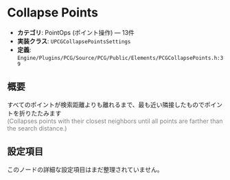 # Collapse Points

- **カテゴリ**: PointOps (ポイント操作) — 13件
- **実装クラス**: `UPCGCollapsePointsSettings`
- **定義**: `Engine/Plugins/PCG/Source/PCG/Public/Elements/PCGCollapsePoints.h:39`

## 概要

すべてのポイントが検索距離よりも離れるまで、最も近い隣接したものでポイントを折りたたみます<br><span style='color:gray'>(Collapses points with their closest neighbors until all points are farther than the search distance.)</span>

## 設定項目

このノードの詳細な設定項目はまだ整理されていません。
